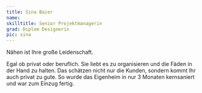 ```yaml
---
title: Sina Baier
name:
skilltitle: Senior Projektmanagerin
grad: Diplom Designerin
pic: sina
---
```


Nähen ist Ihre große Leidenschaft.

Egal ob privat oder beruflich. Sie liebt es zu organisieren und die Fäden in der Hand zu halten. Das schätzen nicht nur die Kunden, sondern kommt Ihr auch privat zu gute. So wurde das Eigenheim in nur 3 Monaten kernsaniert und war zum Einzug fertig.

